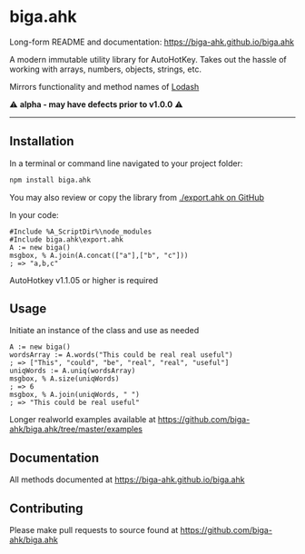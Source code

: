 biga.ahk
=================

Long-form README and documentation: https://biga-ahk.github.io/biga.ahk

A modern immutable utility library for AutoHotKey. Takes out the hassle of working with arrays, numbers, objects, strings, etc.

Mirrors functionality and method names of [Lodash](https://lodash.com/)

:warning: **alpha - may have defects prior to v1.0.0** :warning:

------------------


## Installation

In a terminal or command line navigated to your project folder:

```bash
npm install biga.ahk
```
You may also review or copy the library from [./export.ahk on GitHub](https://raw.githubusercontent.com/biga-ahk/biga.ahk/master/export.ahk)


In your code:

```autohotkey
#Include %A_ScriptDir%\node_modules
#Include biga.ahk\export.ahk
A := new biga()
msgbox, % A.join(A.concat(["a"],["b", "c"]))
; => "a,b,c"
```

AutoHotkey v1.1.05 or higher is required


## Usage

Initiate an instance of the class and use as needed

```autohotkey
A := new biga()
wordsArray := A.words("This could be real real useful")
; => ["This", "could", "be", "real", "real", "useful"]
uniqWords := A.uniq(wordsArray)
msgbox, % A.size(uniqWords)
; => 6
msgbox, % A.join(uniqWords, " ")
; => "This could be real useful"
```

Longer realworld examples available at https://github.com/biga-ahk/biga.ahk/tree/master/examples


## Documentation

All methods documented at https://biga-ahk.github.io/biga.ahk


## Contributing

Please make pull requests to source found at https://github.com/biga-ahk/biga.ahk
